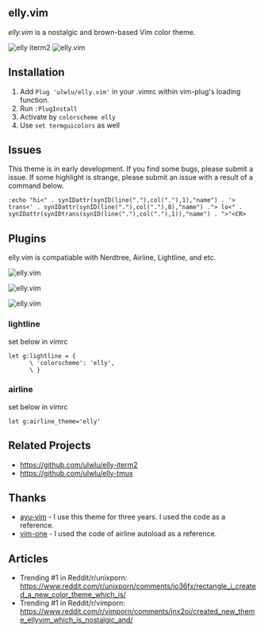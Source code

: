## elly.vim

*elly.vim* is a nostalgic and brown-based Vim color theme.

<img alt="elly iterm2" src="https://user-images.githubusercontent.com/41639488/98157819-3f36ca00-1f1d-11eb-962c-17f33996bd48.png">

<img alt="elly.vim" src="https://user-images.githubusercontent.com/41639488/98123673-814c1580-1ef5-11eb-8520-06af6404e738.png">

## Installation

1. Add `Plug 'ulwlu/elly.vim'` in your .vimrc within vim-plug's loading function.
2. Run `:PlugInstall`
3. Activate by `colorscheme elly`
4. Use `set termguicolors` as well

## Issues
This theme is in early development. If you find some bugs, please submit a issue. If some highlight is strange, please submit an issue with a result of a command below.

```
:echo "hi<" . synIDattr(synID(line("."),col("."),1),"name") . '> trans<' . synIDattr(synID(line("."),col("."),0),"name") ."> lo<" . synIDattr(synIDtrans(synID(line("."),col("."),1)),"name") . ">"<CR>
```

## Plugins

elly.vim is compatiable with Nerdtree, Airline, Lightline, and etc.

<img alt="elly.vim" src="https://user-images.githubusercontent.com/41639488/100525315-14c9eb00-3203-11eb-8cc9-ad0116d800c1.png">

![elly.vim](https://user-images.githubusercontent.com/41639488/100526196-fc110380-3209-11eb-913a-22adfa3c19ab.png)

<img alt="elly.vim" src="https://user-images.githubusercontent.com/41639488/98116862-3d084780-1eec-11eb-9d3c-6937554cb285.png">

### lightline

set below in vimrc
```vim
let g:lightline = {
      \ 'colorscheme': 'elly',
      \ }
```

### airline

set below in vimrc
```vim
let g:airline_theme='elly'
```


## Related Projects

- https://github.com/ulwlu/elly-iterm2
- https://github.com/ulwlu/elly-tmux

## Thanks

- [ayu-vim](https://github.com/ayu-theme/ayu-vim) - I use this theme for three years. I used the code as a reference.
- [vim-one](https://github.com/rakr/vim-one) - I used the code of airline autoload as a reference.

## Articles

- Trending #1 in Reddit/r/unixporn: https://www.reddit.com/r/unixporn/comments/jo36fx/rectangle_i_created_a_new_color_theme_which_is/
- Trending #1 in Reddit/r/vimporn: https://www.reddit.com/r/vimporn/comments/jnx2oi/created_new_theme_ellyvim_which_is_nostalgic_and/
